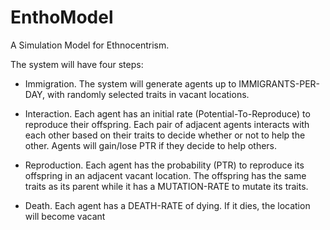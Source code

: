 # EnthoModel
A Simulation Model for Ethnocentrism.

The system will have four steps:
* Immigration. The system will generate agents up to IMMIGRANTS-PER-DAY, with randomly selected traits in vacant locations.

* Interaction. Each agent has an initial rate (Potential-To-Reproduce) to reproduce their offspring. Each pair of adjacent agents interacts with each other based on their traits to decide whether or not to help the other. Agents will gain/lose PTR if they decide to help others.

* Reproduction. Each agent has the probability (PTR) to reproduce its offspring in an adjacent vacant location. The offspring has the same traits as its parent while it has a MUTATION-RATE to mutate its traits.

* Death. Each agent has a DEATH-RATE of dying. If it dies, the location will become vacant
